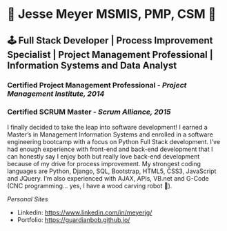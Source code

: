# 👾 Jesse Meyer MSMIS, PMP, CSM 👾
## 🕹️ Full Stack Developer | Process Improvement Specialist | Project Management Professional | Information Systems and Data Analyst
### Certified Project Management Professional - *Project Management Institute, 2014*
### Certified SCRUM Master - *Scrum Alliance, 2015*

I finally decided to take the leap into software development! I earned a Master’s in Management Information Systems and enrolled in a software engineering bootcamp with a focus on Python Full Stack development. I’ve had enough experience with front-end and back-end development that I can honestly say I enjoy both but really love back-end development because of my drive for process improvement. My strongest coding languages are Python, Django, SQL, Bootstrap, HTML5, CSS3, JavaScript and JQuery. I’m also experienced with AJAX, APIs, VB.net and G-Code (CNC programming... yes, I have a wood carving robot 🤖).

*Personal Sites*
- Linkedin: https://www.linkedin.com/in/meyerjg/
- Portfolio: https://guardianbob.github.io/


<!--
**GuardianBob/GuardianBob** is a ✨ _special_ ✨ repository because its `README.md` (this file) appears on your GitHub profile.

Here are some ideas to get you started:

- 🔭 I’m currently working on ...
- 🌱 I’m currently learning ...
- 👯 I’m looking to collaborate on ...
- 🤔 I’m looking for help with ...
- 💬 Ask me about ...
- 📫 How to reach me: ...
- 😄 Pronouns: ...
- ⚡ Fun fact: ...
 👋
-->
